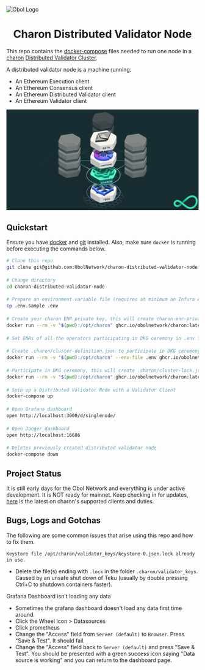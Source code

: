 ![Obol Logo](https://obol.tech/obolnetwork.png)

<h1 align="center">Charon Distributed Validator Node</h1>

This repo contains the [docker-compose](https://docs.docker.com/compose/) files needed to run one node in a [charon](https://github.com/ObolNetwork/charon) [Distributed Validator Cluster](https://docs.obol.tech/docs/int/key-concepts#distributed-validator-cluster). 

A distributed validator node is a machine running:
- An Ethereum Execution client
- An Ethereum Consensus client
- An Ethereum Distributed Validator client
- An Ethereum Validator client

![Distributed Validator Node](DVNode.png)

## Quickstart

Ensure you have [docker](https://docs.docker.com/engine/install/) and [git](https://git-scm.com/downloads) installed. Also, make sure `docker` is running before executing the commands below.

```sh
# Clone this repo
git clone git@github.com:ObolNetwork/charon-distributed-validator-node.git

# Change directory
cd charon-distributed-validator-node

# Prepare an environment variable file (requires at minimum an Infura API endpoint for your chosen chain)
cp .env.sample .env

# Create your charon ENR private key, this will create charon-enr-private-key in .charon directory
docker run --rm -v "$(pwd):/opt/charon" ghcr.io/obolnetwork/charon:latest create enr

# Set ENRs of all the operators participating in DKG ceremony in .env file corresponding to CHARON_OPERATOR_ENRS

# Create .charon/cluster-definition.json to participate in DKG ceremony
docker run --rm -v "$(pwd):/opt/charon" --env-file .env ghcr.io/obolnetwork/charon:latest create dkg

# Participate in DKG ceremony, this will create .charon/cluster-lock.json, .charon/deposit-data.json and .charon/validator_keys
docker run --rm -v "$(pwd):/opt/charon" ghcr.io/obolnetwork/charon:latest dkg

# Spin up a Distributed Validator Node with a Validator Client
docker-compose up

# Open Grafana dashboard
open http://localhost:3000/d/singlenode/

# Open Jaeger dashboard
open http://localhost:16686

# Deletes previously created distributed validator node
docker-compose down

```

## Project Status

It is still early days for the Obol Network and everything is under active development. 
It is NOT ready for mainnet. 
Keep checking in for updates, [here](https://github.com/ObolNetwork/charon/#supported-consensus-layer-clients) is the latest on charon's supported clients and duties.

## Bugs, Logs and Gotchas

The following are some common issues that arise using this repo and how to fix them.

    Keystore file /opt/charon/validator_keys/keystore-0.json.lock already in use.

 - Delete the file(s) ending with `.lock` in the folder `.charon/validator_keys`. Caused by an unsafe shut down of Teku (usually by double pressing Ctrl+C to shutdown containers faster).

Grafana Dashboard isn't loading any data

- Sometimes the grafana dashboard doesn't load any data first time around. 
- Click the Wheel Icon > Datasources
- Click prometheus
- Change the "Access" field from `Server (default)` to `Browser`. Press "Save & Test". It should fail.
- Change the "Access" field back to `Server (default)` and press "Save & Test". You should be presented with a green success icon saying "Data source is working" and you can return to the dashboard page. 